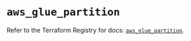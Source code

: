 # `aws_glue_partition`

Refer to the Terraform Registry for docs: [`aws_glue_partition`](https://registry.terraform.io/providers/hashicorp/aws/6.8.0/docs/resources/glue_partition).
